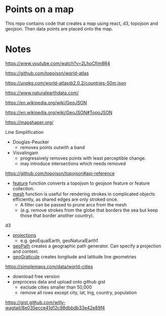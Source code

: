 # Points on a map

This repo contains code that creates a map using react, d3, topojson and geojson. Then data points are placed onto the map.

# Notes

https://www.youtube.com/watch?v=2LhoCfjm8R4

https://github.com/topojson/world-atlas

https://unpkg.com/world-atlas@2.0.2/countries-50m.json

https://www.naturalearthdata.com/

https://en.wikipedia.org/wiki/GeoJSON

https://en.wikipedia.org/wiki/GeoJSON#TopoJSON

https://mapshaper.org/

Line Simplification

- Douglas-Peucker
  - removes points outwith a band
- Visvalingam
  - progressively removes points with least perceptible change.
  - may introduce intersections which needs removed

https://github.com/topojson/topojson#api-reference

- [feature](https://github.com/topojson/topojson-client/blob/master/README.md#feature) function converts a topojson to geojson feature or feature collection.
- [mesh](https://github.com/topojson/topojson-client/blob/master/README.md#mesh) function is useful for rendering strokes in complicated objects efficiently, as shared edges are only stroked once.
  - A filter can be passed to prune arcs from the mesh
  - (e.g. remove strokes from the globe that borders the sea but keep those that border another country).

d3

- [projections](https://github.com/d3/d3-geo/blob/v3.1.0/README.md#azimuthal-projections)
  - e.g. geoEqualEarth, geoNaturalEarth1
- [geoPath](https://github.com/d3/d3-geo/blob/v3.1.0/README.md#geoPath) creates a geographic path generator. Can specify a projection and context.
- [geoGraticule](https://github.com/d3/d3-geo/blob/v3.1.0/README.md#geoGraticule) creates longitude and latitude line geometries

https://simplemaps.com/data/world-cities

- download free version
- preprocess data and upload onto github gist
  - exclude cities smaller than 50,000
  - remove all rows except city, lat, lng, country, population

https://gist.github.com/willy-wagtail/8e035ecce41d12c98dbbdb33e42e89f4
